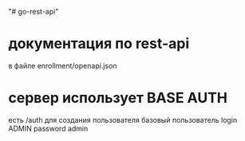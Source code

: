 "# go-rest-api" 
# документация по rest-api 
в файле enrollment/openapi.json

# сервер использует BASE AUTH
есть /auth для создания пользователя 
базовый пользователь login ADMIN password admin





